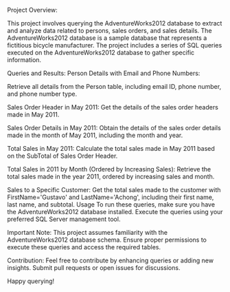 Project Overview:

This project involves querying the AdventureWorks2012 database to extract and analyze data related to persons, sales orders, and sales details. The AdventureWorks2012 database is a sample database that represents a fictitious bicycle manufacturer. The project includes a series of SQL queries executed on the AdventureWorks2012 database to gather specific information.

Queries and Results:
Person Details with Email and Phone Numbers:

Retrieve all details from the Person table, including email ID, phone number, and phone number type.

Sales Order Header in May 2011:
Get the details of the sales order headers made in May 2011.

Sales Order Details in May 2011:
Obtain the details of the sales order details made in the month of May 2011, including the month and year.

Total Sales in May 2011:
Calculate the total sales made in May 2011 based on the SubTotal of Sales Order Header.

Total Sales in 2011 by Month (Ordered by Increasing Sales):
Retrieve the total sales made in the year 2011, ordered by increasing sales and month.

Sales to a Specific Customer:
Get the total sales made to the customer with FirstName='Gustavo' and LastName='Achong', including their first name, last name, and subtotal.
Usage
To run these queries, make sure you have the AdventureWorks2012 database installed. Execute the queries using your preferred SQL Server management tool.

Important Note:
This project assumes familiarity with the AdventureWorks2012 database schema. Ensure proper permissions to execute these queries and access the required tables.

Contribution:
Feel free to contribute by enhancing queries or adding new insights. Submit pull requests or open issues for discussions.


Happy querying!
